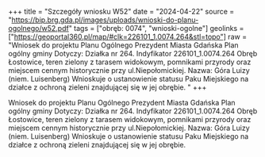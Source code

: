 +++
title = "Szczegóły wniosku W52"
date = "2024-04-22"
source = "https://bip.brg.gda.pl/images/uploads/wnioski-do-planu-ogolnego/w52.pdf"
tags = ["obręb: 0074", "wnioski-ogolne"]
geolinks = ["https://geoportal360.pl/map/#clk=226101_1.0074.264&stl=topo"]
raw = "Wniosek do projektu Planu Ogólnego Prezydent Miasta Gdańska Plan ogólny gminy Dotyczy: Działka nr 264. Indyfikator 226101_1.0074.264 Obręb Łostowice, teren zielony z tarasem widokowym, pomnikami przyrody oraz miejscem cennym historycznie przy ul.Niepołomickiej. Nazwa: Góra Luizy (niem. Luisenberg) Wnioskuje o ustanowienie statusu Paku Miejskiego na działce z ochroną zieleni znajdującej się w jej obrębie. "
+++

Wniosek do projektu Planu Ogólnego Prezydent Miasta Gdańska Plan ogólny gminy
Dotyczy: Działka nr 264. Indyfikator 226101_1.0074.264 Obręb Łostowice, teren zielony z
tarasem widokowym, pomnikami przyrody oraz miejscem cennym historycznie przy
ul.Niepołomickiej. Nazwa: Góra Luizy (niem. Luisenberg) Wnioskuje o ustanowienie statusu
Paku Miejskiego na działce z ochroną zieleni znajdującej się w jej obrębie.



